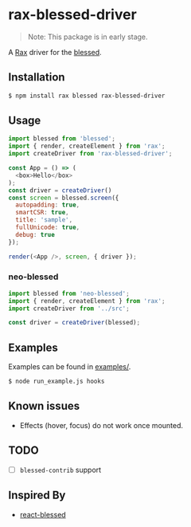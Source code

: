 # rax-blessed-driver

> Note: This package is in early stage.

A [Rax](https://github.com/alibaba/rax) driver for the [blessed](https://github.com/chjj/blessed).

## Installation

```bash
$ npm install rax blessed rax-blessed-driver
```

## Usage

```javascript
import blessed from 'blessed';
import { render, createElement } from 'rax';
import createDriver from 'rax-blessed-driver';

const App = () => (
  <box>Hello</box>
);
const driver = createDriver()
const screen = blessed.screen({
  autopadding: true,
  smartCSR: true,
  title: 'sample',
  fullUnicode: true,
  debug: true
});

render(<App />, screen, { driver });
```

### neo-blessed

```javascript
import blessed from 'neo-blessed';
import { render, createElement } from 'rax';
import createDriver from '../src';

const driver = createDriver(blessed);
```

## Examples

Examples can be found in [examples/](./examples).

```bash
$ node run_example.js hooks
```

## Known issues
* Effects (hover, focus) do not work once mounted.

## TODO
- [ ] `blessed-contrib` support

## Inspired By
* [react-blessed](https://github.com/Yomguithereal/react-blessed)
